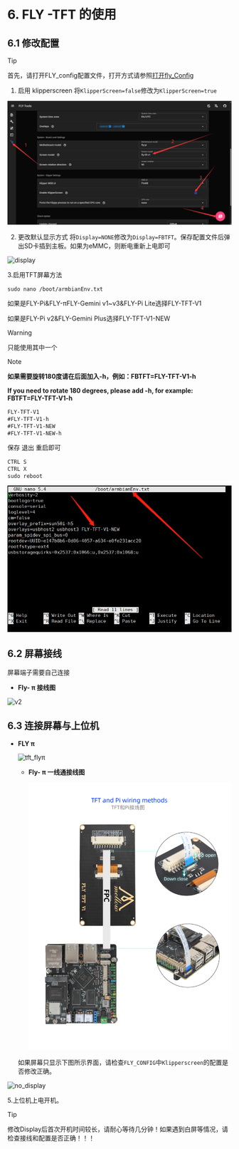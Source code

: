 # 6. FLY -TFT 的使用

## 6.1 修改配置

> [!TIP]
> 首先，请打开FLY_config配置文件，打开方式请参照[打开fly_Config](/board/fly_pi/FLY_π_description2?id=_11-打开-fly_config "点击即可跳转")

1. 启用 klipperscreen 将``KlipperScreen=false``修改为``KlipperScreen=true``

![kp](../../images/boards/fly_pi/kp.png)

2. 更改默认显示方式 将``Display=NONE``修改为``Display=FBTFT``。保存配置文件后弹出SD卡插到主板。如果为eMMC，则断电重新上电即可

![display](../../images/boards/fly_pi/display.png)

3.启用TFT屏幕方法

```
sudo nano /boot/armbianEnv.txt
```

如果是FLY-Pi&FLY-πFLY-Gemini v1~v3&FLY-Pi Lite选择FLY-TFT-V1

如果是FLY-Pi v2&FLY-Gemini Plus选择FLY-TFT-V1-NEW

> [!WARNING]
>
> 只能使用其中一个

> [!NOTE]
>
> **如果需要旋转180度请在后面加入-h，例如：FBTFT=FLY-TFT-V1-h**
>
> **If you need to rotate 180 degrees, please add -h, for example: FBTFT=FLY-TFT-V1-h**

```
FLY-TFT-V1
#FLY-TFT-V1-h
#FLY-TFT-V1-NEW
#FLY-TFT-V1-NEW-h
```

保存 退出 重启即可

```
CTRL S
CTRL X
sudo reboot
```

![tft](../../images/boards/fly_pi_v2/tft1.png)

## 6.2 屏幕接线

屏幕端子需要自己连接



* **Fly- π 接线图**

![v2](../../images/boards/fly_pi/v2.png)



## 6.3 连接屏幕与上位机

* **FLY π**

  ![tft_flyπ](../../images/boards/fly_pi/tft_flyπ.png)

  * **Fly- π 一线通接线图**

    ![tft](../../images/boards/fly_pi/tft.jpg)

  如果屏幕只显示下图所示界面，请检查``FLY_CONFIG``中``Klipperscreen``的配置是否修改正确。

![no_display](../../images/boards/fly_pi/no_display.png)

5.上位机上电开机。

> [!TIP]
> 修改Display后首次开机时间较长，请耐心等待几分钟！如果遇到白屏等情况，请检查接线和配置是否正确！！！
